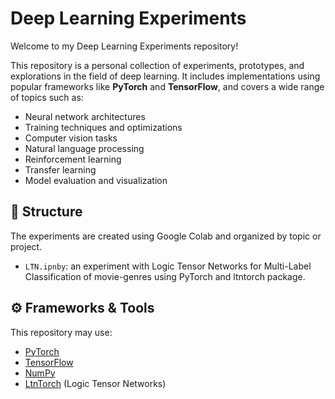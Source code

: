# Deep Learning Experiments

Welcome to my Deep Learning Experiments repository!

This repository is a personal collection of experiments, prototypes, and explorations in the field of deep learning. It includes implementations using popular frameworks like **PyTorch** and **TensorFlow**, and covers a wide range of topics such as:

- Neural network architectures
- Training techniques and optimizations
- Computer vision tasks
- Natural language processing
- Reinforcement learning
- Transfer learning
- Model evaluation and visualization

## 📁 Structure

The experiments are created using Google Colab and organized by topic or project.

- `LTN.ipnby`: an experiment with Logic Tensor Networks for Multi-Label Classification of movie-genres using PyTorch and ltntorch package.

## ⚙️ Frameworks & Tools

This repository may use:

- [PyTorch](https://pytorch.org/)
- [TensorFlow](https://www.tensorflow.org/)
- [NumPy](https://numpy.org/)
- [LtnTorch](https://github.com/logictensornetworks/LTNtorch) (Logic Tensor Networks)


